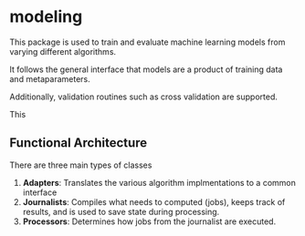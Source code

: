 # modeling

This package is used to train and evaluate machine learning models from varying different algorithms. 

It follows the general interface that models are a product of training data and metaparameters. 

Additionally, validation routines such as cross validation are supported.

This 

## Functional Architecture

There are three main types of classes
1. **Adapters**: Translates the various algorithm implmentations to a common interface
2. **Journalists**: Compiles what needs to computed (jobs), keeps track of results, and is used to save state during processing. 
3. **Processors**: Determines how jobs from the journalist are executed.
